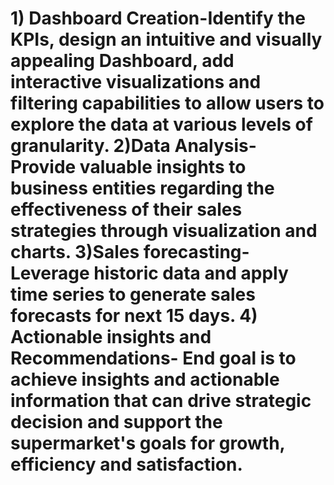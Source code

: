 # 1) Dashboard Creation-Identify the KPIs, design an intuitive and visually appealing Dashboard, add interactive visualizations and filtering capabilities to allow users to explore the data at various levels of granularity. 2)Data Analysis- Provide valuable insights to business entities regarding the effectiveness of their sales strategies through visualization and charts. 3)Sales forecasting- Leverage historic data and apply time series to generate sales forecasts for next 15 days. 4) Actionable insights and Recommendations- End goal is to achieve insights and actionable information that can drive strategic decision and support the supermarket's goals for growth, efficiency and satisfaction.

